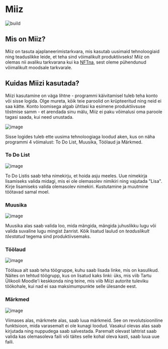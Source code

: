 # Miiz

![build](https://github.com/gCoreByte/miiz-source/actions/workflows/gradle.yml/badge.svg)


## Mis on Miiz?

Miiz on tasuta ajaplaneerimistarkvara, mis kasutab uusimaid tehnoloogiaid ning teaduslikke leide, et teha sind võimalikult produktiivseks!
Miiz on olemas nii avaliku tarkvarana kui ka [NFTna](https://opensea.io/assets/ethereum/0x495f947276749ce646f68ac8c248420045cb7b5e/48792214730013629834153636543925375287169208677035080385404525947705278595073), sest oleme pühendunud võimalikult moodsale tarkvarale.

## Kuidas Miizi kasutada?

Miizi kasutamine on väga lihtne - programmi käivitamisel tuleb teha konto või sisse logida. Olge mureta, kõik teie paroolid on krüpteeritud ning neid ei saa kätte. Konto loomisega algab ühtlasi ka esimene produktiivsuse tõstmise samm - et arendada sinu mälu, Miiz ei paku võimalusi oma paroole tagasi saada, kui need unustada.

![image](https://user-images.githubusercontent.com/21132799/170102388-87f0bd9e-ac87-474d-8fda-f902e9e4da13.png)

Sisse logides tuleb ette uusima tehnoloogiaga loodud aken, kus on näha programmi 4 võimalust: To Do List, Muusika, Töölaud ja Märkmed.

### To Do List

![image](https://user-images.githubusercontent.com/21132799/170103609-46ed4067-fac3-4592-a6eb-8d0794d4b128.png)

To Do Listis saab teha nimekirju, et hoida asju meeles. Uue nimekirja lisamiseks valida midagi, mis ei ole olemasolev nimikiri ning vajutada "Lisa". Kirje lisamiseks valida olemasolev nimekiri. Kustutamine ja muutmine töötavad samal moel.

### Muusika

![image](https://user-images.githubusercontent.com/21132799/170105709-dcfd373f-8d50-41b1-a70c-ea0ef82b410f.png)

Muusika alas saab valida loo, mida mängida, mängida juhuslikku lugu või valida suvaline lugu mingist žanrist. Kõik lisatud laulud on *teaduslikult tõestatud* tegema sind produktiivsemaks.

### Töölaud

![image](https://user-images.githubusercontent.com/21132799/170106476-c8fb639b-088d-47e3-9f4c-8160433673e5.png)

Töölaua alt saab teha töögruppe, kuhu saab lisada linke, mis on kasulikud. Näites on tehtud töögrupp, kus on lisatud kaks linki: üks, mis viib Tartu Ülikooli Moodle'i keskkonda ning teine, mis viib Miizi autorite tuleviku töökohale, kui nad ei saa maksimumpunkte selle ülesande eest.

### Märkmed

![image](https://user-images.githubusercontent.com/21132799/170109654-b9582900-87eb-469d-8245-1bd3d2896674.png)

Viimases alas, märkmete alas, saab luua märkmeid. See on revolutsiooniline funktsioon, mida varasemalt ei ole kunagi loodud. Vasakul olevas alas saab kirjutada ning nuppudega saab salvestada. Paremalt olevast lahtrist saab valida kas olemasoleva faili või täites selle kohal oleva kasti, saab luua uue faili.
